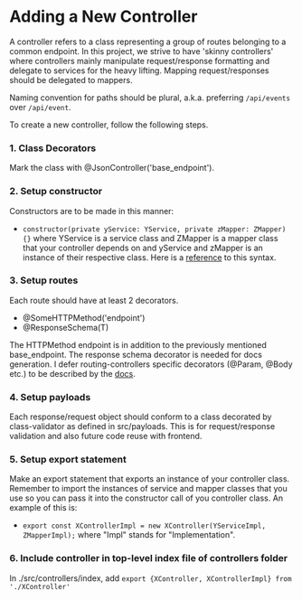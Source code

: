 # Adding a New Controller

A controller refers to a class representing a group of routes belonging to a common endpoint. In this project, we strive to have 'skinny controllers' where controllers mainly manipulate request/response formatting and delegate to services for the heavy lifting. Mapping request/responses should be delegated to mappers.

Naming convention for paths should be plural, a.k.a. preferring `/api/events` over `/api/event`.

To create a new controller, follow the following steps.

### 1. Class Decorators

Mark the class with @JsonController('base_endpoint').

### 2. Setup constructor

Constructors are to be made in this manner:

- `constructor(private yService: YService, private zMapper: ZMapper) {}` where YService is a service class and ZMapper is a mapper class that your controller depends on and yService and zMapper is an instance of their respective class. Here is a [reference](https://kendaleiv.com/typescript-constructor-assignment-public-and-private-keywords/) to this syntax.

### 3. Setup routes

Each route should have at least 2 decorators.

- @SomeHTTPMethod('endpoint')
- @ResponseSchema(T)

The HTTPMethod endpoint is in addition to the previously mentioned base_endpoint. The response schema decorator is needed for docs generation. I defer routing-controllers specific decorators (@Param, @Body etc.) to be described by the [docs](https://github.com/typestack/routing-controllers).

### 4. Setup payloads

Each response/request object should conform to a class decorated by class-validator as defined in src/payloads. This is for request/response validation and also future code reuse with frontend.

### 5. Setup export statement

Make an export statement that exports an instance of your controller class. Remember to import the instances of service and mapper
classes that you use so you can pass it into the constructor call of you controller class. An example of this is:

- `export const XControllerImpl = new XController(YServiceImpl, ZMapperImpl);` where "Impl" stands for "Implementation".

### 6. Include controller in top-level index file of controllers folder

In ./src/controllers/index, add `export {XController, XControllerImpl} from './XController'`
